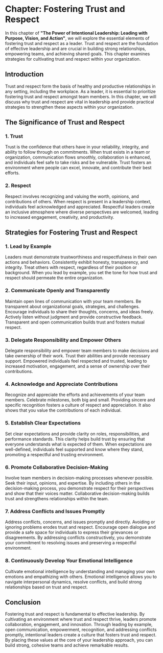 Chapter: Fostering Trust and Respect
====================================

In this chapter of **"The Power of Intentional Leadership: Leading with Purpose, Vision, and Action"**, we will explore the essential elements of fostering trust and respect as a leader. Trust and respect are the foundation of effective leadership and are crucial in building strong relationships, empowering teams, and achieving shared goals. This chapter examines strategies for cultivating trust and respect within your organization.

Introduction
------------

Trust and respect form the basis of healthy and productive relationships in any setting, including the workplace. As a leader, it is essential to prioritize fostering trust and respect amongst team members. In this chapter, we will discuss why trust and respect are vital in leadership and provide practical strategies to strengthen these aspects within your organization.

The Significance of Trust and Respect
-------------------------------------

### 1. **Trust**

Trust is the confidence that others have in your reliability, integrity, and ability to follow through on commitments. When trust exists in a team or organization, communication flows smoothly, collaboration is enhanced, and individuals feel safe to take risks and be vulnerable. Trust fosters an environment where people can excel, innovate, and contribute their best efforts.

### 2. **Respect**

Respect involves recognizing and valuing the worth, opinions, and contributions of others. When respect is present in a leadership context, individuals feel acknowledged and appreciated. Respectful leaders create an inclusive atmosphere where diverse perspectives are welcomed, leading to increased engagement, creativity, and productivity.

Strategies for Fostering Trust and Respect
------------------------------------------

### 1. **Lead by Example**

Leaders must demonstrate trustworthiness and respectfulness in their own actions and behaviors. Consistently exhibit honesty, transparency, and integrity. Treat others with respect, regardless of their position or background. When you lead by example, you set the tone for how trust and respect should permeate the entire organization.

### 2. **Communicate Openly and Transparently**

Maintain open lines of communication with your team members. Be transparent about organizational goals, strategies, and challenges. Encourage individuals to share their thoughts, concerns, and ideas freely. Actively listen without judgment and provide constructive feedback. Transparent and open communication builds trust and fosters mutual respect.

### 3. **Delegate Responsibility and Empower Others**

Delegate responsibility and empower team members to make decisions and take ownership of their work. Trust their abilities and provide necessary support. Empowered individuals feel respected and trusted, leading to increased motivation, engagement, and a sense of ownership over their contributions.

### 4. **Acknowledge and Appreciate Contributions**

Recognize and appreciate the efforts and achievements of your team members. Celebrate milestones, both big and small. Providing sincere and specific recognition fosters a culture of respect and appreciation. It also shows that you value the contributions of each individual.

### 5. **Establish Clear Expectations**

Set clear expectations and provide clarity on roles, responsibilities, and performance standards. This clarity helps build trust by ensuring that everyone understands what is expected of them. When expectations are well-defined, individuals feel supported and know where they stand, promoting a respectful and trusting environment.

### 6. **Promote Collaborative Decision-Making**

Involve team members in decision-making processes whenever possible. Seek their input, opinions, and expertise. By including others in the decision-making process, you demonstrate respect for their perspectives and show that their voices matter. Collaborative decision-making builds trust and strengthens relationships within the team.

### 7. **Address Conflicts and Issues Promptly**

Address conflicts, concerns, and issues promptly and directly. Avoiding or ignoring problems erodes trust and respect. Encourage open dialogue and provide a safe space for individuals to express their grievances or disagreements. By addressing conflicts constructively, you demonstrate your commitment to resolving issues and preserving a respectful environment.

### 8. **Continuously Develop Your Emotional Intelligence**

Cultivate emotional intelligence by understanding and managing your own emotions and empathizing with others. Emotional intelligence allows you to navigate interpersonal dynamics, resolve conflicts, and build strong relationships based on trust and respect.

Conclusion
----------

Fostering trust and respect is fundamental to effective leadership. By cultivating an environment where trust and respect thrive, leaders promote collaboration, engagement, and innovation. Through leading by example, open communication, empowerment, recognition, and addressing conflicts promptly, intentional leaders create a culture that fosters trust and respect. By placing these values at the core of your leadership approach, you can build strong, cohesive teams and achieve remarkable results.
